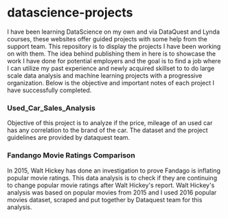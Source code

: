 # datascience-projects

I have been learning DataScience on my own and via DataQuest and Lynda courses, these websites offer guided projects with some help from the support team. This repository is to display the projects I have been working on with them. The idea behind publishing them in here is to showcase the work I have done for potential employers and the goal is to find a job where I can utilize my past experience and newly acquired skillset to to do large scale data analysis and machine learning projects with a progressive organization. Below is the objective and important notes of each project I have successfully completed.

### Used_Car_Sales_Analysis 
Objective of this project is to analyze if the price, mileage of an used car has any correlation to the brand of the car. The dataset and the project guidelines are provided by dataquest team. 

### Fandango Movie Ratings Comparison
In 2015, Walt Hickey has done an investigation to prove Fandago is inflating popular movie ratings. This data analysis is to check if they are continuing to change popular movie ratings after Walt Hickey's report. Walt Hickey's analysis was based on popular movies from 2015 and I used 2016 popular movies dataset, scraped and put together by Dataquest team for this analysis. 
